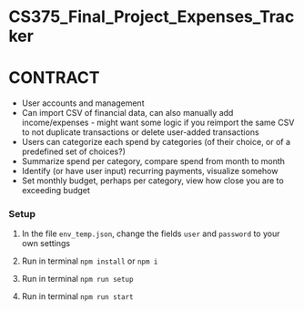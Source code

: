 # CS375_Final_Project_Expenses_Tracker

# CONTRACT

- User accounts and management
- Can import CSV of financial data, can also manually add income/expenses - might want some logic if you reimport the same CSV to not duplicate transactions or delete user-added transactions
- Users can categorize each spend by categories (of their choice, or of a predefined set of choices?)
- Summarize spend per category, compare spend from month to month
- Identify (or have user input) recurring payments, visualize somehow
- Set monthly budget, perhaps per category, view how close you are to exceeding budget

### Setup
1. In the file `env_temp.json`, change the fields `user` and `password` to your own settings

2. Run in terminal `npm install` or `npm i`
3. Run in terminal `npm run setup`
4. Run in terminal `npm run start`
